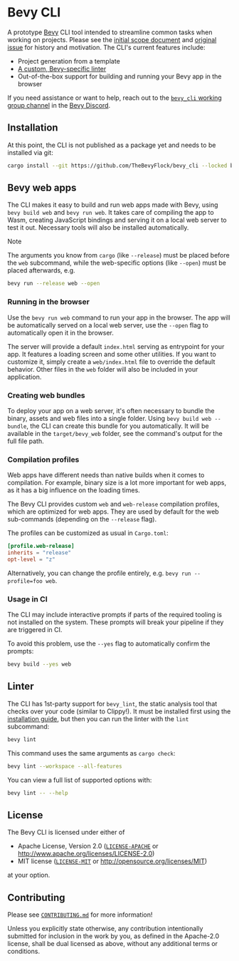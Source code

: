 # Bevy CLI

A prototype [Bevy] CLI tool intended to streamline common tasks when working on projects. Please see the [initial scope document] and [original issue] for history and motivation. The CLI's current features include:

- Project generation from a template
- [A custom, Bevy-specific linter](bevy_lint/README.md)
- Out-of-the-box support for building and running your Bevy app in the browser

If you need assistance or want to help, reach out to the [`bevy_cli` working group channel] in the [Bevy Discord].

[Bevy]: https://bevyengine.org
[initial scope document]: https://hackmd.io/cCHAfbtaSviU_MDnbNHKxg
[original issue]: https://github.com/bevyengine/bevy/issues/436
[`bevy_cli` working group channel]: https://discord.com/channels/691052431525675048/1278871953721262090
[Bevy Discord]: https://discord.gg/bevy

## Installation

At this point, the CLI is not published as a package yet and needs to be installed via git:

```sh
cargo install --git https://github.com/TheBevyFlock/bevy_cli --locked bevy_cli
```

## Bevy web apps

The CLI makes it easy to build and run web apps made with Bevy, using `bevy build web` and `bevy run web`.
It takes care of compiling the app to Wasm, creating JavaScript bindings and serving it on a local web server to test it out.
Necessary tools will also be installed automatically.

> [!NOTE]
>
> The arguments you know from `cargo` (like `--release`) must be placed before the `web` subcommand, while the web-specific options (like `--open`) must be placed afterwards, e.g.
>
> ```sh
> bevy run --release web --open
> ```

### Running in the browser

Use the `bevy run web` command to run your app in the browser.
The app will be automatically served on a local web server, use the `--open` flag to automatically open it in the browser.

The server will provide a default `index.html` serving as entrypoint for your app.
It features a loading screen and some other utilities.
If you want to customize it, simply create a `web/index.html` file to override the default behavior.
Other files in the `web` folder will also be included in your application.

### Creating web bundles

To deploy your app on a web server, it's often necessary to bundle the binary, assets and web files into a single folder.
Using `bevy build web --bundle`, the CLI can create this bundle for you automatically.
It will be available in the `target/bevy_web` folder, see the command's output for the full file path.

### Compilation profiles

Web apps have different needs than native builds when it comes to compilation.
For example, binary size is a lot more important for web apps, as it has a big influence on the loading times.

The Bevy CLI provides custom `web` and `web-release` compilation profiles, which are optimized for web apps.
They are used by default for the web sub-commands (depending on the `--release` flag).

The profiles can be customized as usual in `Cargo.toml`:

```toml
[profile.web-release]
inherits = "release"
opt-level = "z"
```

Alternatively, you can change the profile entirely, e.g. `bevy run --profile=foo web`.

### Usage in CI

The CLI may include interactive prompts if parts of the required tooling is not installed on the system.
These prompts will break your pipeline if they are triggered in CI.

To avoid this problem, use the `--yes` flag to automatically confirm the prompts:

```sh
bevy build --yes web
```

## Linter

The CLI has 1st-party support for `bevy_lint`, the static analysis tool that checks over your code (similar to Clippy!). It must be installed first using the [installation guide], but then you can run the linter with the `lint` subcommand:

```sh
bevy lint
```

This command uses the same arguments as `cargo check`:

```sh
bevy lint --workspace --all-features
```

You can view a full list of supported options with:

```sh
bevy lint -- --help
```

[installation guide]: https://thebevyflock.github.io/bevy_cli/bevy_lint/index.html#installation

## License

The Bevy CLI is licensed under either of

- Apache License, Version 2.0 ([`LICENSE-APACHE`](LICENSE-APACHE) or <http://www.apache.org/licenses/LICENSE-2.0>)
- MIT license ([`LICENSE-MIT`](LICENSE-MIT) or <http://opensource.org/licenses/MIT>)

at your option.

## Contributing

Please see [`CONTRIBUTING.md`](CONTRIBUTING.md) for more information!

Unless you explicitly state otherwise, any contribution intentionally submitted for inclusion in the work by you, as defined in the Apache-2.0 license, shall be dual licensed as above, without any additional terms or conditions.
